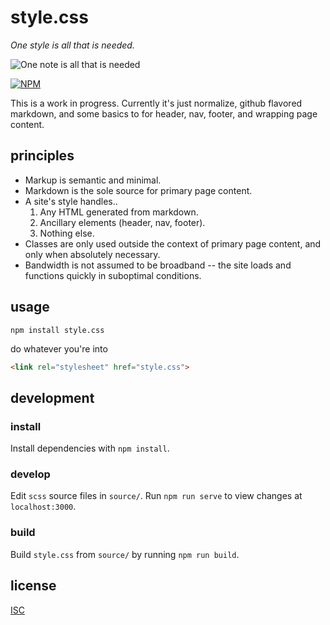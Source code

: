 # style.css

*One style is all that is needed.*

![One note is all that is needed](http://33.media.tumblr.com/tumblr_ll0hehFlU81qz8jl5o1_500.gif)

[![NPM](https://nodei.co/npm/style.css.png?compact=true)](https://nodei.co/npm/style.css/)

This is a work in progress. Currently it's just normalize, github flavored markdown, and some basics to for header, nav, footer, and wrapping page content.

## principles

* Markup is semantic and minimal.
* Markdown is the sole source for primary page content.
* A site's style handles..
  1. Any HTML generated from markdown.
  2. Ancillary elements (header, nav, footer).
  3. Nothing else.
* Classes are only used outside the context of primary page content, and only when absolutely necessary.
* Bandwidth is not assumed to be broadband -- the site loads and functions quickly in suboptimal conditions.

## usage

```
npm install style.css
```

do whatever you're into

```html
<link rel="stylesheet" href="style.css">
```

## development

### install

Install dependencies with `npm install`.

### develop

Edit `scss` source files in `source/`. Run `npm run serve` to view changes at `localhost:3000`.

### build

Build `style.css` from `source/` by running `npm run build`.

## license

[ISC](LICENSE)
